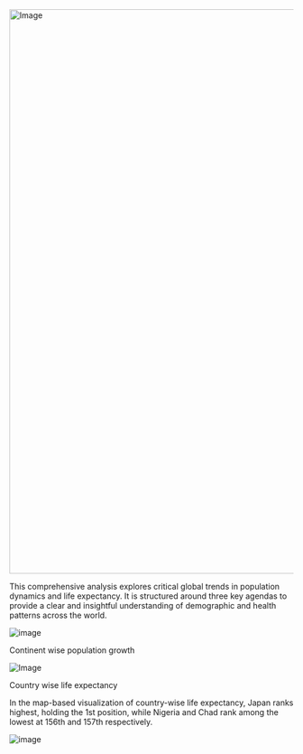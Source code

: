 <img width="1000" alt="Image" src="https://github.com/user-attachments/assets/01c4bd5b-5953-4aa7-ba18-0cd8211a8480" />

This comprehensive analysis explores critical global trends in population dynamics and life expectancy. It is structured around three key agendas to provide a clear and insightful understanding of demographic and health patterns across the world.

![image](https://github.com/user-attachments/assets/43917d5b-2702-4aad-bc1e-01714beb21bd)

Continent wise population growth

![Image](https://github.com/user-attachments/assets/641b4308-5c31-455b-811e-4b1413df646a)

Country wise life expectancy

In the map-based visualization of country-wise life expectancy, Japan ranks highest, holding the 1st position, while Nigeria and Chad rank among the lowest at 156th and 157th respectively.

![image](https://github.com/user-attachments/assets/e4641a89-c239-48f6-83a3-8211d187d178)

